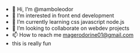 - 👋 Hi, I’m @mamboleodor
- 👀 I’m interested in front end development
- 🌱 I’m currently learning css javascript node.js
- 💞️ I’m looking to collaborate on webdev projects
- 📫 How to reach me magerodorine01@gmail.com
- this is really fun

<!---
mamboleodor/mamboleodor is a ✨ special ✨ repository because its `README.md` (this file) appears on your GitHub profile.
You can click the Preview link to take a look at your changes.
--->
